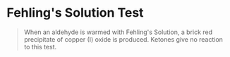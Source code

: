 # Fehling's Solution Test
>When an aldehyde is warmed with Fehling's Solution, a brick red precipitate of copper (I) oxide is produced.
>Ketones give no reaction to this test.